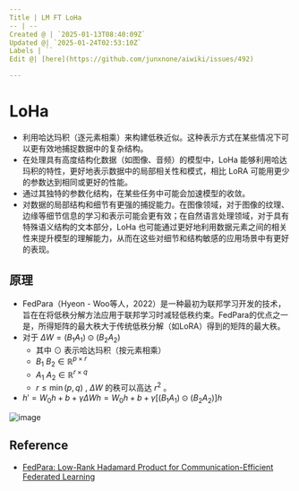 ```yaml
---
Title | LM FT LoHa
-- | --
Created @ | `2025-01-13T08:40:09Z`
Updated @| `2025-01-24T02:53:10Z`
Labels | ``
Edit @| [here](https://github.com/junxnone/aiwiki/issues/492)

---
```

# LoHa

- 利用哈达玛积（逐元素相乘）来构建低秩近似。这种表示方式在某些情况下可以更有效地捕捉数据中的复杂结构。
- 在处理具有高度结构化数据（如图像、音频）的模型中，LoHa 能够利用哈达玛积的特性，更好地表示数据中的局部相关性和模式，相比 LoRA 可能用更少的参数达到相同或更好的性能。
- 通过其独特的参数化结构，在某些任务中可能会加速模型的收敛。
- 对数据的局部结构和细节有更强的捕捉能力。在图像领域，对于图像的纹理、边缘等细节信息的学习和表示可能会更有效；在自然语言处理领域，对于具有特殊语义结构的文本部分，LoHa 也可能通过更好地利用数据元素之间的相关性来提升模型的理解能力，从而在这些对细节和结构敏感的应用场景中有更好的表现。

## 原理
- FedPara（Hyeon - Woo等人，2022）是一种最初为联邦学习开发的技术，旨在在将低秩分解方法应用于联邦学习时减轻低秩约束。FedPara的优点之一是，所得矩阵的最大秩大于传统低秩分解（如LoRA）得到的矩阵的最大秩。
- 对于 $\Delta W=(B_{1} A_{1}) \odot(B_{2} A_{2})$ 
  - 其中 $\odot$ 表示哈达玛积（按元素相乘）
  - $B_{1}$ $B_{2} \in \mathbb{R}^{p ×r}$ 
  - $A_{1}$ $A_{2} \in \mathbb{R}^{r ×q}$ 
  - $r ≤\min (p, q)$ , $\Delta W$ 的秩可以高达 $r^{2}$ 。
- $h'=W_{0}h + b + \gamma\Delta Wh = W_{0}h + b + \gamma\left[\left(B_{1}A_{1}\right) \odot\left(B_{2}A_{2}\right)\right]h$ 


![image](https://github.com/user-attachments/assets/51bc7d11-05a2-46c1-be7e-a121fbcbd69f)


## Reference
- [FedPara: Low-Rank Hadamard Product for Communication-Efficient Federated Learning](https://arxiv.org/pdf/2108.06098)
